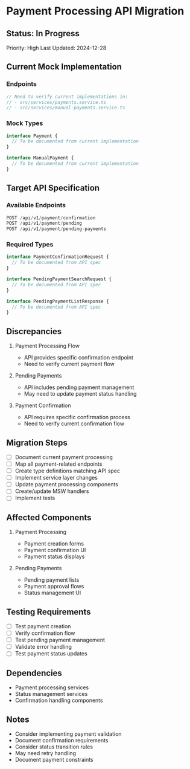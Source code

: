 # Payment Processing API Migration

## Status: In Progress
Priority: High
Last Updated: 2024-12-28

## Current Mock Implementation

### Endpoints
```typescript
// Need to verify current implementations in:
// - src/services/payments.service.ts
// - src/services/manual-payments.service.ts
```

### Mock Types
```typescript
interface Payment {
  // To be documented from current implementation
}

interface ManualPayment {
  // To be documented from current implementation
}
```

## Target API Specification

### Available Endpoints
```typescript
POST /api/v1/payment/confirmation
POST /api/v1/payment/pending
POST /api/v1/payment/pending-payments
```

### Required Types
```typescript
interface PaymentConfirmationRequest {
  // To be documented from API spec
}

interface PendingPaymentSearchRequest {
  // To be documented from API spec
}

interface PendingPaymentListResponse {
  // To be documented from API spec
}
```

## Discrepancies
1. Payment Processing Flow
   - API provides specific confirmation endpoint
   - Need to verify current payment flow

2. Pending Payments
   - API includes pending payment management
   - May need to update payment status handling

3. Payment Confirmation
   - API requires specific confirmation process
   - Need to verify current confirmation flow

## Migration Steps
- [ ] Document current payment processing
- [ ] Map all payment-related endpoints
- [ ] Create type definitions matching API spec
- [ ] Implement service layer changes
- [ ] Update payment processing components
- [ ] Create/update MSW handlers
- [ ] Implement tests

## Affected Components
1. Payment Processing
   - Payment creation forms
   - Payment confirmation UI
   - Payment status displays

2. Pending Payments
   - Pending payment lists
   - Payment approval flows
   - Status management UI

## Testing Requirements
- [ ] Test payment creation
- [ ] Verify confirmation flow
- [ ] Test pending payment management
- [ ] Validate error handling
- [ ] Test payment status updates

## Dependencies
- Payment processing services
- Status management services
- Confirmation handling components

## Notes
- Consider implementing payment validation
- Document confirmation requirements
- Consider status transition rules
- May need retry handling
- Document payment constraints
